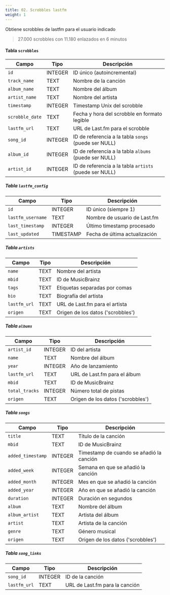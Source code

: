 ```yaml
---
title: 02. Scrobbles lastfm
weight: 1
---
```


Obtiene scrobbles de lastfm para el usuario indicado

> 27.000 scrobbles con 11.180 enlazados en 6 minutos

#### Tabla `scrobbles`
| Campo           | Tipo    | Descripción                                            |
| --------------- | ------- | ------------------------------------------------------ |
| `id`            | INTEGER | ID único (autoincremental)                             |
| `track_name`    | TEXT    | Nombre de la canción                                   |
| `album_name`    | TEXT    | Nombre del álbum                                       |
| `artist_name`   | TEXT    | Nombre del artista                                     |
| `timestamp`     | INTEGER | Timestamp Unix del scrobble                            |
| `scrobble_date` | TEXT    | Fecha y hora del scrobble en formato legible           |
| `lastfm_url`    | TEXT    | URL de Last.fm para el scrobble                        |
| `song_id`       | INTEGER | ID de referencia a la tabla `songs` (puede ser NULL)   |
| `album_id`      | INTEGER | ID de referencia a la tabla `albums` (puede ser NULL)  |
| `artist_id`     | INTEGER | ID de referencia a la tabla `artists` (puede ser NULL) |
##### Tabla `lastfm_config`
| Campo             | Tipo      | Descripción                   |
| ----------------- | --------- | ----------------------------- |
| `id`              | INTEGER   | ID único (siempre 1)          |
| `lastfm_username` | TEXT      | Nombre de usuario de Last.fm  |
| `last_timestamp`  | INTEGER   | Último timestamp procesado    |
| `last_updated`    | TIMESTAMP | Fecha de última actualización |
##### Tabla `artists`
| Campo        | Tipo | Descripción                       |
| ------------ | ---- | --------------------------------- |
| `name`       | TEXT | Nombre del artista                |
| `mbid`       | TEXT | ID de MusicBrainz                 |
| `tags`       | TEXT | Etiquetas separadas por comas     |
| `bio`        | TEXT | Biografía del artista             |
| `lastfm_url` | TEXT | URL de Last.fm para el artista    |
| `origen`     | TEXT | Origen de los datos ('scrobbles') |
##### Tabla `albums`
| Campo          | Tipo    | Descripción                       |
| -------------- | ------- | --------------------------------- |
| `artist_id`    | INTEGER | ID del artista                    |
| `name`         | TEXT    | Nombre del álbum                  |
| `year`         | INTEGER | Año de lanzamiento                |
| `lastfm_url`   | TEXT    | URL de Last.fm para el álbum      |
| `mbid`         | TEXT    | ID de MusicBrainz                 |
| `total_tracks` | INTEGER | Número total de pistas            |
| `origen`       | TEXT    | Origen de los datos ('scrobbles') |

##### Tabla `songs`
| Campo             | Tipo    | Descripción                              |
| ----------------- | ------- | ---------------------------------------- |
| `title`           | TEXT    | Título de la canción                     |
| `mbid`            | TEXT    | ID de MusicBrainz                        |
| `added_timestamp` | INTEGER | Timestamp de cuando se añadió la canción |
| `added_week`      | INTEGER | Semana en que se añadió la canción       |
| `added_month`     | INTEGER | Mes en que se añadió la canción          |
| `added_year`      | INTEGER | Año en que se añadió la canción          |
| `duration`        | INTEGER | Duración en segundos                     |
| `album`           | TEXT    | Nombre del álbum                         |
| `album_artist`    | TEXT    | Artista del álbum                        |
| `artist`          | TEXT    | Artista de la canción                    |
| `genre`           | TEXT    | Género musical                           |
| `origen`          | TEXT    | Origen de los datos ('scrobbles')        |
##### Tabla `song_links`
| Campo        | Tipo    | Descripción                    |
| ------------ | ------- | ------------------------------ |
| `song_id`    | INTEGER | ID de la canción               |
| `lastfm_url` | TEXT    | URL de Last.fm para la canción |